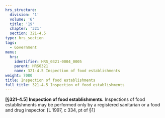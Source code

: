 ```yaml
---
hrs_structure:
  division: '1'
  volume: '6'
  title: '19'
  chapter: '321'
  section: 321-4.5
type: hrs_section
tags:
  - Government
menu:
  hrs:
    identifier: HRS_0321-0004_0005
    parent: HRS0321
    name: 321-4.5 Inspection of food establishments
weight: 7080
title: Inspection of food establishments
full_title: 321-4.5 Inspection of food establishments
---
```

**[§321-4.5]** **Inspection of food establishments.** Inspections of food establishments may be performed only by a registered sanitarian or a food and drug inspector. [L 1997, c 334, pt of §1]